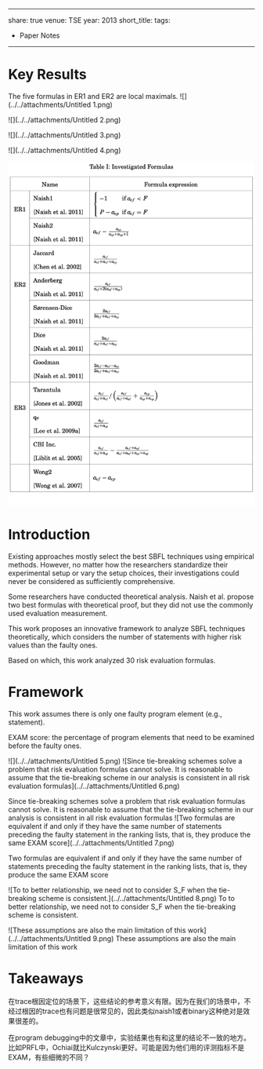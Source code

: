
---
share: true
venue: TSE
year: 2013
short_title: 
tags:
  - Paper Notes
---

# Key Results

The five formulas in ER1 and ER2 are local maximals.
![](../../attachments/Untitled 1.png)

![](../../attachments/Untitled 2.png)

![](../../attachments/Untitled 3.png)

![](../../attachments/Untitled 4.png)

![](../../attachments/Untitled.png)

# Introduction

Existing approaches mostly select the best SBFL techniques using empirical methods. However, no matter how the researchers standardize their experimental setup or vary the setup choices, their investigations could never be considered as sufficiently comprehensive.

Some researchers have conducted theoretical analysis. Naish et al. propose two best formulas with theoretical proof, but they did not use the commonly used evaluation measurement.

This work proposes an innovative framework to analyze SBFL techniques theoretically, which considers the number of statements with higher risk values than the faulty ones.

Based on which, this work analyzed 30 risk evaluation formulas.

# Framework

This work assumes there is only one faulty program element (e.g., statement).

EXAM score: the percentage of program elements that need to be examined before the faulty ones.

![](../../attachments/Untitled 5.png)
![Since tie-breaking schemes solve a problem that risk evaluation formulas cannot solve. It is reasonable to assume that the tie-breaking scheme  in our analysis is consistent in all risk evaluation formulas](../../attachments/Untitled 6.png)

Since tie-breaking schemes solve a problem that risk evaluation formulas cannot solve. It is reasonable to assume that the tie-breaking scheme  in our analysis is consistent in all risk evaluation formulas
![Two formulas are equivalent if and only if they have the same number of statements preceding the faulty statement in the ranking lists, that is, they produce the same EXAM score](../../attachments/Untitled 7.png)

Two formulas are equivalent if and only if they have the same number of statements preceding the faulty statement in the ranking lists, that is, they produce the same EXAM score

![To to better relationship, we need not to consider S_F when the tie-breaking scheme is consistent.](../../attachments/Untitled 8.png)
To to better relationship, we need not to consider S_F when the tie-breaking scheme is consistent.

![These assumptions are also the main limitation of this work](../../attachments/Untitled 9.png)
These assumptions are also the main limitation of this work

# Takeaways

在trace根因定位的场景下，这些结论的参考意义有限。因为在我们的场景中，不经过根因的trace也有问题是很常见的，因此类似naish1或者binary这种绝对是效果很差的。

在program debugging中的文章中，实验结果也有和这里的结论不一致的地方。比如PRFL中，Ochiai就比Kulczynski更好。可能是因为他们用的评测指标不是EXAM，有些细微的不同？